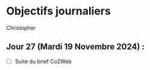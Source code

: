 # Objectifs journaliers

Christopher

## Jour 27 (Mardi 19 Novembre 2024) :

- [ ] Suite du brief Co2Web
